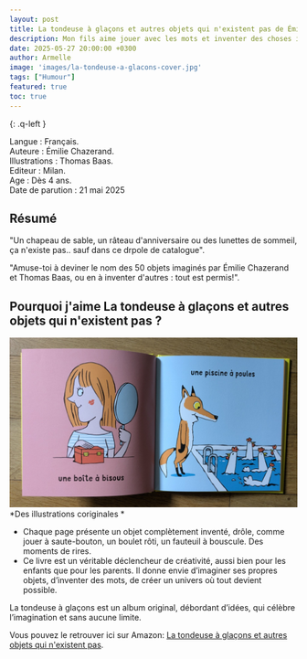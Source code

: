 ```yaml
---
layout: post
title: La tondeuse à glaçons et autres objets qui n'existent pas de Émilie Chazerand et Thomas Baas  
description: Mon fils aime jouer avec les mots et inventer des choses improbables… Alors La tondeuse à glaçons a tout de suite trouvé sa place dans nos lectures. Un album plein d’humour et de fantaisie qui l’a beaucoup amusé.
date: 2025-05-27 20:00:00 +0300
author: Armelle
image: 'images/la-tondeuse-a-glacons-cover.jpg'
tags: ["Humour"]
featured: true
toc: true
---
```


{: .q-left }

Langue : Français.     
Auteure : Émilie Chazerand.                                         
Illustrations : Thomas Baas.              
Editeur : Milan.             
Age : Dès 4 ans.                 
Date de parution : 21 mai 2025 

## Résumé

"Un chapeau de sable, un râteau d'anniversaire ou des lunettes de sommeil, ça n'existe pas.. sauf dans ce drpole de catalogue".

"Amuse-toi à deviner le nom des 50 objets imaginés par Émilie Chazerand et Thomas Baas, ou en à inventer d'autres : tout est permis!".

## Pourquoi j'aime La tondeuse à glaçons et autres objets qui n'existent pas ?

![Des illustrations originales](images/la-tondeuse-a-glacons-int.jpg)
*Des illustrations coriginales *
- Chaque page présente un objet complètement inventé, drôle, comme jouer à saute-bouton, un boulet rôti, un fauteuil à bouscule. Des moments de rires.
- Ce livre est un véritable déclencheur de créativité, aussi bien pour les enfants que pour les parents. Il donne envie d’imaginer ses propres objets, d’inventer des mots, de créer un univers où tout devient possible.

La tondeuse à glaçons est un album original, débordant d’idées, qui célèbre l’imagination et sans aucune limite.

Vous pouvez le retrouver ici sur Amazon: [La tondeuse à glaçons et autres objets qui n'existent pas](https://amzn.to/44f5Gw2). 